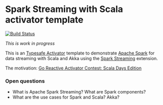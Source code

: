Spark Streaming with Scala activator template
=============================================

[![Build Status](https://travis-ci.org/jaceklaskowski/spark-activator.svg?branch=master)](https://travis-ci.org/jaceklaskowski/spark-activator)

*This is work in progress*

This is an [Typesafe Activator](http://typesafe.com/platform/getstarted) template to demonstrate [Apache Spark](http://spark.apache.org) for data streaming with Scala and Akka using the [Spark Streaming](http://spark.apache.org/docs/latest/streaming-programming-guide.html) extension.

The motivation: [Go Reactive Activator Contest: Scala Days Edition](http://typesafe.com/blog/go-reactive-activator-contest-scala-days-edition)

### Open questions
* What is Apache Spark Streaming? What are Spark components?
* What are the use cases for Spark and Scala? Akka?